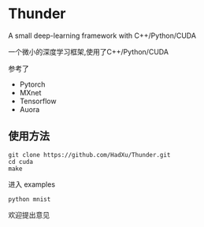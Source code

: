 # Thunder
A small deep-learning framework with C++/Python/CUDA

一个微小的深度学习框架,使用了C++/Python/CUDA

参考了
* Pytorch
* MXnet
* Tensorflow
* Auora

## 使用方法

```
git clone https://github.com/HadXu/Thunder.git
cd cuda
make
```

进入 examples

```
python mnist
```

欢迎提出意见
